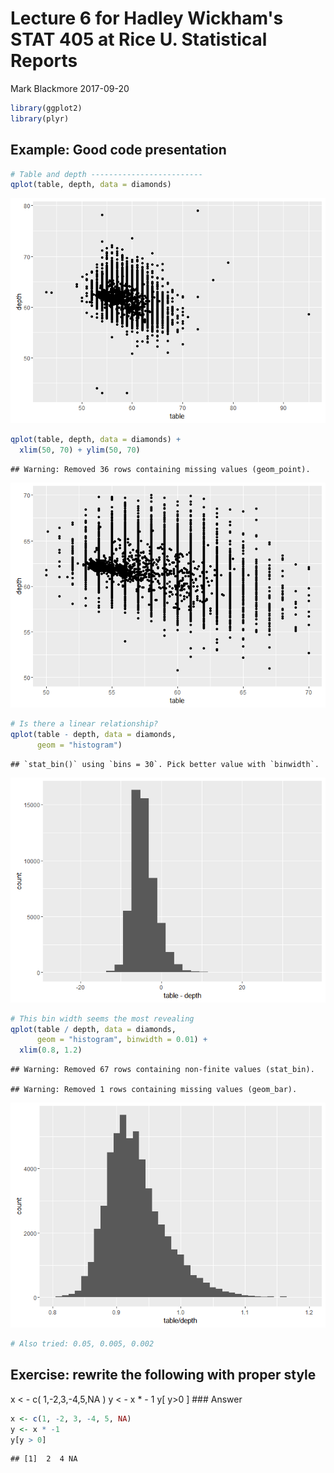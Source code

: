 Lecture 6 for Hadley Wickham's STAT 405 at Rice U. Statistical Reports
================
Mark Blackmore
2017-09-20

``` r
library(ggplot2)
library(plyr)
```

Example: Good code presentation
-------------------------------

``` r
# Table and depth -------------------------
qplot(table, depth, data = diamonds)
```

![](06_hadley_stat405_rice_files/figure-markdown_github-ascii_identifiers/unnamed-chunk-2-1.png)

``` r
qplot(table, depth, data = diamonds) +
  xlim(50, 70) + ylim(50, 70)
```

    ## Warning: Removed 36 rows containing missing values (geom_point).

![](06_hadley_stat405_rice_files/figure-markdown_github-ascii_identifiers/unnamed-chunk-2-2.png)

``` r
# Is there a linear relationship?
qplot(table - depth, data = diamonds,
      geom = "histogram")
```

    ## `stat_bin()` using `bins = 30`. Pick better value with `binwidth`.

![](06_hadley_stat405_rice_files/figure-markdown_github-ascii_identifiers/unnamed-chunk-2-3.png)

``` r
# This bin width seems the most revealing
qplot(table / depth, data = diamonds,
      geom = "histogram", binwidth = 0.01) +
  xlim(0.8, 1.2)
```

    ## Warning: Removed 67 rows containing non-finite values (stat_bin).

    ## Warning: Removed 1 rows containing missing values (geom_bar).

![](06_hadley_stat405_rice_files/figure-markdown_github-ascii_identifiers/unnamed-chunk-2-4.png)

``` r
# Also tried: 0.05, 0.005, 0.002
```

Exercise: rewrite the following with proper style
-------------------------------------------------

x &lt; - c( 1,-2,3,-4,5,NA ) y &lt; - x \* - 1 y\[ y&gt;0 \] \#\#\# Answer

``` r
x <- c(1, -2, 3, -4, 5, NA)
y <- x * -1
y[y > 0]
```

    ## [1]  2  4 NA
